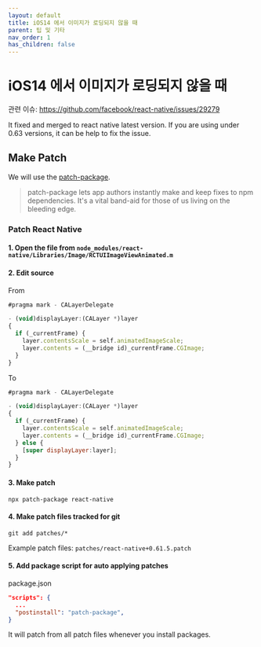 ```yaml
---
layout: default
title: iOS14 에서 이미지가 로딩되지 않을 때
parent: 팁 및 기타
nav_order: 1
has_children: false
---
```


# iOS14 에서 이미지가 로딩되지 않을 때

관련 이슈: https://github.com/facebook/react-native/issues/29279

It fixed and merged to react native latest version. If you are using under 0.63 versions, it can be help to fix the issue. 

## Make Patch

We will use the [patch-package](https://github.com/ds300/patch-package). 

> patch-package lets app authors instantly make and keep fixes to npm dependencies. It's a vital band-aid for those of us living on the bleeding edge.

### Patch React Native

#### 1. Open the file from `node_modules/react-native/Libraries/Image/RCTUIImageViewAnimated.m`
#### 2. Edit source

From

```js
#pragma mark - CALayerDelegate

- (void)displayLayer:(CALayer *)layer
{
  if (_currentFrame) {
    layer.contentsScale = self.animatedImageScale;
    layer.contents = (__bridge id)_currentFrame.CGImage;
  }
}
```

To

```js
#pragma mark - CALayerDelegate

- (void)displayLayer:(CALayer *)layer
{
  if (_currentFrame) {
    layer.contentsScale = self.animatedImageScale;
    layer.contents = (__bridge id)_currentFrame.CGImage;
  } else {
    [super displayLayer:layer];
  }
}

```

#### 3. Make patch

`npx patch-package react-native`

#### 4. Make patch files tracked for git

`git add patches/*`

Example patch files: `patches/react-native+0.61.5.patch` 


#### 5. Add package script for auto applying patches

package.json

```json
"scripts": {
  ...
  "postinstall": "patch-package",
}
```

It will patch from all patch files whenever you install packages. 